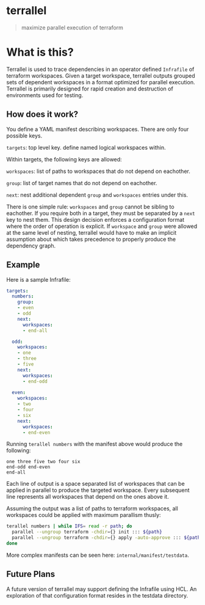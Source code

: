# terrallel
> maximize parallel execution of terraform

# What is this?
Terrallel is used to trace dependencies in an operator defined `Infrafile` of
terraform workspaces. Given a target workspace, terrallel outputs grouped sets
of dependent workspaces in a format optimized for parallel execution. Terrallel
is primarily designed for rapid creation and destruction of environments used
for testing.

## How does it work?
You define a YAML manifest describing workspaces. There are only four possible
keys.

`targets`: top level key. define named logical workspaces within.

Within targets, the following keys are allowed:

`workspaces`: list of paths to workspaces that do not depend on eachother.

`group`: list of target names that do not depend on eachother.

`next`: nest additional dependent `group` and `workspaces` entries under this.

There is one simple rule: `workspaces` and `group` cannot be sibling to
eachother. If you require both in a target, they must be separated by a
`next` key to nest them. This design decision enforces a configuration
format where the order of operation is explicit. If `workspace` and `group`
were allowed at the same level of nesting, terrallel would have to make an
implicit assumption about which takes precedence to properly produce the
dependency graph.

## Example
Here is a sample Infrafile:

```yaml
targets:
  numbers:
    group:
    - even
    - odd
    next:
      workspaces:
      - end-all

  odd:
    workspaces:
    - one
    - three
    - five
    next:
      workspaces:
      - end-odd
    
  even:
    workspaces:
    - two
    - four
    - six
    next:
      workspaces:
      - end-even
```

Running `terallel numbers` with the manifest above would produce the following:

```
one three five two four six
end-odd end-even
end-all
```

Each line of output is a space separated list of workspaces that can be applied
in parallel to produce the targeted workspace. Every subsequent line represents
all workspaces that depend on the ones above it.

Assuming the output was a list of paths to terraform workspaces, all workspaces
could be applied with maximum parallism thusly:

```bash
terallel numbers | while IFS= read -r path; do
  parallel --ungroup terraform -chdir={} init ::: ${path}
  parallel --ungroup terraform -chdir={} apply -auto-approve ::: ${path}
done
```

More complex manifests can be seen here: `internal/manifest/testdata`.

## Future Plans
A future version of terrallel may support defining the Infrafile using HCL. An
exploration of that configuration format resides in the testdata directory. 